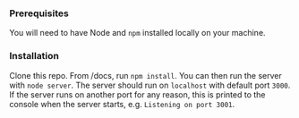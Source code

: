 ### Prerequisites ###

You will need to have Node and `npm` installed locally on your machine.

### Installation ###

Clone this repo. 
From /docs, run `npm install`. 
You can then run the server with `node server`. 
The server should run on `localhost` with default port `3000`. 
If the server runs on another port for any reason, this is printed to the
console when the server starts, e.g. `Listening on port 3001`.

